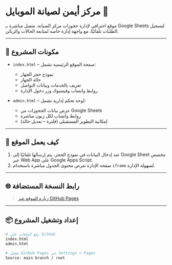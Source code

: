 # مركز أيمن لصيانة الموبايل 📱

موقع احترافي لإدارة حجوزات مركز الصيانة، متصل مباشرة بـ Google Sheets لتسجيل الطلبات تلقائيًا، مع واجهة إدارة خاصة لمتابعة الحالات والزبائن.

---

## 🧩 مكونات المشروع

- `index.html` – صفحة الموقع الرئيسية تشمل:
  - نموذج حجز الجهاز
  - حالة الجهاز
  - تعريف بالخدمات وبيانات التواصل
  - روابط واتساب وفيسبوك وزر دخول الإدارة

- `admin.html` – لوحة تحكم إدارية تشمل:
  - عرض بيانات الحجوزات من Google Sheets
  - روابط واتساب لكل زبون مباشرة
  - إمكانية التطوير المستقبلي (فلترة – تعديل حالة)

---

## 🚀 كيف يعمل الموقع

1. عند إدخال البيانات في نموذج الحجز، يتم إرسالها تلقائيًا إلى Google Sheet مخصص عبر Web App على Google Apps Script.
2. صفحة الإدارة تعرض محتوى الجدول مباشرة باستخدام `iframe` لسهولة الإدارة.

---

## 🌐 رابط النسخة المستضافة

> [زيارة الموقع عبر GitHub Pages](https://aymanq82.github.io/ayman-mobile-center/)

---

## 📦 إعداد وتشغيل المشروع

```bash
# رفع الملفات على GitHub
index.html
admin.html

# تفعيل GitHub Pages عبر Settings > Pages
Source: main branch / root
